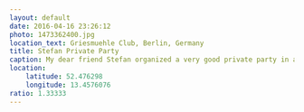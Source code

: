 ```yaml
---
layout: default
date: 2016-04-16 23:26:12
photo: 1473362400.jpg
location_text: Griesmuehle Club, Berlin, Germany
title: Stefan Private Party
caption: My dear friend Stefan organized a very good private party in a club. House and deep house music made us dance all night!
location:
    latitude: 52.476298
    longitude: 13.4576076
ratio: 1.33333
---
```

